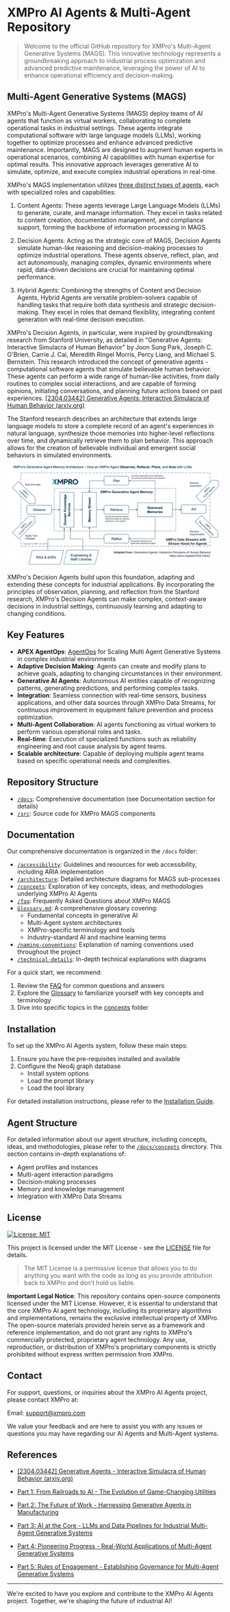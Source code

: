 # XMPro AI Agents & Multi-Agent Repository

> Welcome to the official GitHub repository for XMPro's Multi-Agent Generative Systems (MAGS). This innovative technology represents a groundbreaking approach to industrial process optimization and advanced predictive maintenance, leveraging the power of AI to enhance operational efficiency and decision-making.


## Multi-Agent Generative Systems (MAGS)
 
XMPro's Multi-Agent Generative Systems (MAGS) deploy teams of AI agents that function as virtual workers, collaborating to complete operational tasks in industrial settings. These agents integrate computational software with large language models (LLMs), working together to optimize processes and enhance advanced predictive maintenance. Importantly, MAGS are designed to augment human experts in operational scenarios, combining AI capabilities with human expertise for optimal results. This innovative approach leverages generative AI to simulate, optimize, and execute complex industrial operations in real-time.

XMPro's MAGS implementation utilizes [three distinct types of agents](docs/concepts/agent_types.md), each with specialized roles and capabilities:

1. Content Agents: These agents leverage Large Language Models (LLMs) to generate, curate, and manage information. They excel in tasks related to content creation, documentation management, and compliance support, forming the backbone of information processing in MAGS.

2. Decision Agents: Acting as the strategic core of MAGS, Decision Agents simulate human-like reasoning and decision-making processes to optimize industrial operations. These agents observe, reflect, plan, and act autonomously, managing complex, dynamic environments where rapid, data-driven decisions are crucial for maintaining optimal performance.

3. Hybrid Agents: Combining the strengths of Content and Decision Agents, Hybrid Agents are versatile problem-solvers capable of handling tasks that require both data synthesis and strategic decision-making. They excel in roles that demand flexibility, integrating content generation with real-time decision execution.

XMPro's Decision Agents, in particular, were inspired by groundbreaking research from Stanford University, as detailed in "Generative Agents: Interactive Simulacra of Human Behavior" by Joon Sung Park, Joseph C. O'Brien, Carrie J. Cai, Meredith Ringel Morris, Percy Liang, and Michael S. Bernstein. This research introduced the concept of generative agents - computational software agents that simulate believable human behavior. These agents can perform a wide range of human-like activities, from daily routines to complex social interactions, and are capable of forming opinions, initiating conversations, and planning future actions based on past experiences. [[2304.03442] Generative Agents: Interactive Simulacra of Human Behavior (arxiv.org)](https://arxiv.org/abs/2304.03442 "https://arxiv.org/abs/2304.03442")
 
The Stanford research describes an architecture that extends large language models to store a complete record of an agent's experiences in natural language, synthesize those memories into higher-level reflections over time, and dynamically retrieve them to plan behavior. This approach allows for the creation of believable individual and emergent social behaviors in simulated environments.

![XMPro ORPA Memory Cycle:](docs/concepts/images/XMProORPAMemoryCycle.png)
 
XMPro's Decision Agents build upon this foundation, adapting and extending these concepts for industrial applications. By incorporating the principles of observation, planning, and reflection from the Stanford research, XMPro's Decision Agents can make complex, context-aware decisions in industrial settings, continuously learning and adapting to changing conditions.

## Key Features

- **APEX AgentOps**: [AgentOps](docs/concepts/agentopsapex.md) for Scaling Multi Agent Generative Systems in complex industrial environments
- **Adaptive Decision Making**: Agents can create and modify plans to achieve goals, adapting to changing circumstances in their environment.
- **Generative AI Agents**: Autonomous AI entities capable of recognizing patterns, generating predictions, and performing complex tasks.
- **Integration**: Seamless connection with real-time sensors, business applications, and other data sources through XMPro Data Streams, for continuous improvement in equipment failure prevention and process optimization.
- **Multi-Agent Collaboration**: AI agents functioning as virtual workers to perform various operational roles and tasks.
- **Real-time**: Execution of specialized functions such as reliability engineering and root cause analysis by agent teams.
- **Scalable architecture**: Capable of deploying multiple agent teams based on specific operational needs and complexities.

## Repository Structure
- [`/docs`](docs): Comprehensive documentation (see Documentation section for details)
- [`/src`](src): Source code for XMPro MAGS components

## Documentation
Our comprehensive documentation is organized in the `/docs` folder:
- [`/accessibility`](docs/accessibility.md): Guidelines and resources for web accessibility, including ARIA implementation
- [`/architecture`](docs/architecture): Detailed architecture diagrams for MAGS sub-processes
- [`/concepts`](docs/concepts): Exploration of key concepts, ideas, and methodologies underlying XMPro AI Agents
- [`/faq`](docs/faq.md): Frequently Asked Questions about XMPro MAGS
- [`Glossary.md`](docs/Glossary.md): A comprehensive glossary covering:
  - Fundamental concepts in generative AI
  - Multi-Agent system architectures
  - XMPro-specific terminology and tools
  - Industry-standard AI and machine learning terms
- [`/naming-conventions`](docs/naming-conventions): Explanation of naming conventions used throughout the project
- [`/technical-details`](docs/technical-details): In-depth technical explanations with diagrams

For a quick start, we recommend:
1. Review the [FAQ](docs/faq.md) for common questions and answers
2. Explore the [Glossary](/docs/Glossary.md) to familiarize yourself with key concepts and terminology
3. Dive into specific topics in the [concepts](docs/concepts) folder

## Installation

To set up the XMPro AI Agents system, follow these main steps:

1. Ensure you have the pre-requisites installed and available
2. Configure the Neo4j graph database
    - Install system options
    - Load the prompt library
    - Load the tool library

For detailed installation instructions, please refer to the [Installation Guide](docs/installation.md).

## Agent Structure
For detailed information about our agent structure, including concepts, ideas, and methodologies, please refer to the [`/docs/concepts`](docs/concepts) directory. This section contains in-depth explanations of:
- Agent profiles and instances
- Multi-agent interaction paradigms
- Decision-making processes
- Memory and knowledge management
- Integration with XMPro Data Streams

## License

[![License: MIT](https://img.shields.io/badge/License-MIT-green.svg)](https://opensource.org/licenses/MIT)

This project is licensed under the MIT License - see the [LICENSE](LICENSE) file for details.

> The MIT License is a permissive license that allows you to do anything you want with the code as long as you provide attribution back to XMPro and don't hold us liable.

**Important Legal Notice**: This repository contains open-source components licensed under the MIT License. However, it is essential to understand that the core XMPro AI agent technology, including its proprietary algorithms and implementations, remains the exclusive intellectual property of XMPro. The open-source materials provided herein serve as a framework and reference implementation, and do not grant any rights to XMPro's commercially protected, proprietary agent technology. Any use, reproduction, or distribution of XMPro's proprietary components is strictly prohibited without express written permission from XMPro.

## Contact

For support, questions, or inquiries about the XMPro AI Agents project, please contact XMPro at:

Email: support@xmpro.com

We value your feedback and are here to assist you with any issues or questions you may have regarding our AI Agents and Multi-Agent systems.

## References

- [[2304.03442] Generative Agents - Interactive Simulacra of Human Behavior (arxiv.org)](https://arxiv.org/abs/2304.03442 "https://arxiv.org/abs/2304.03442")

- [Part 1: From Railroads to AI - The Evolution of Game-Changing Utilities](https://xmpro.com/part-1-from-railroads-to-ai-the-evolution-of-game-changing-utilities/)

- [Part 2: The Future of Work - Harnessing Generative Agents in Manufacturing](https://xmpro.com/part2-the-future-of-work-harnessing-generative-agents-in-manufacturing/)

- [Part 3: AI at the Core - LLMs and Data Pipelines for Industrial Multi-Agent Generative Systems](https://xmpro.com/part-3-ai-at-the-core-llms-and-data-pipelines-for-industrial-multi-agent-generative-systems/)

- [Part 4: Pioneering Progress - Real-World Applications of Multi-Agent Generative Systems](https://xmpro.com/part-4-pioneering-progress-real-world-applications-of-multi-agent-generative-systems/)

- [Part 5: Rules of Engagement - Establishing Governance for Multi-Agent Generative Systems](https://xmpro.com/part-5-rules-of-engagement-establishing-governance-for-multi-agent-generative-systems/)

---

We're excited to have you explore and contribute to the XMPro AI Agents project. Together, we're shaping the future of industrial AI!

